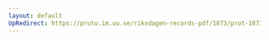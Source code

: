 ```yaml
---
layout: default
UpRedirect: https://pruto.im.uu.se/riksdagen-records-pdf/1873/prot-1873--fk--319/prot-1873--fk--319_000.pdf
---
```

